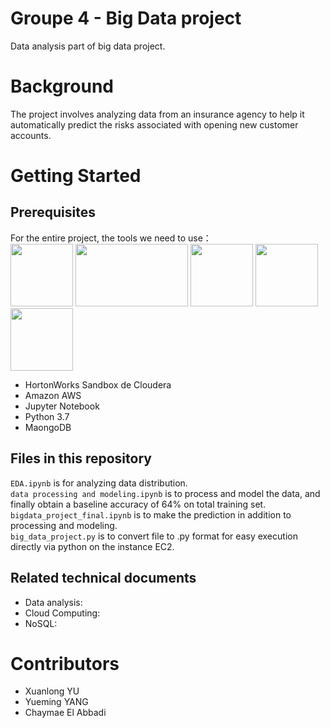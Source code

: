 Groupe 4 - Big Data project
=============================
Data analysis part of big data project.

# Background
The project involves analyzing data from an insurance agency to help it automatically predict the risks associated with opening new customer accounts.

# Getting Started
## Prerequisites
For the entire project, the tools we need to use：<br>
<img src="https://www.cloudera.com/content/dam/www/marketing/images/hwx/icons/hdp-icon.png" width="100" height="100">
<img src="https://upload.wikimedia.org/wikipedia/commons/thumb/9/93/Amazon_Web_Services_Logo.svg/1200px-Amazon_Web_Services_Logo.svg.png" width="180" height="100">
<img src="https://upload.wikimedia.org/wikipedia/commons/thumb/3/38/Jupyter_logo.svg/1200px-Jupyter_logo.svg.png" width="100" height="100">
<img src="https://www.python.org/static/opengraph-icon-200x200.png" width="100" height="100">
<img src="https://miro.medium.com/max/3200/1*DiNIG4Bfpm65_wwXf_JwMA.png" width="100" height="100">
* HortonWorks Sandbox de Cloudera 
* Amazon AWS
* Jupyter Notebook
* Python 3.7
* MaongoDB

## Files in this repository
`EDA.ipynb` is for analyzing data distribution.<br>
`data processing and modeling.ipynb` is to process and model the data, and finally obtain a baseline accuracy of 64% on total training set.<br>
`bigdata_project_final.ipynb` is to make the prediction in addition to processing and modeling.<br>
`big_data_project.py` is to convert file to .py format for easy execution directly via python on the instance EC2.

## Related technical documents
* Data analysis:
* Cloud Computing:
* NoSQL:

# Contributors
* Xuanlong YU
* Yueming YANG
* Chaymae El Abbadi


